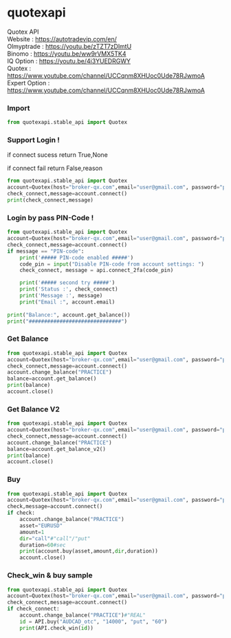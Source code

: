 # quotexapi
Quotex API  
Website    : https://autotradevip.com/en/  
Olmyptrade : https://youtu.be/zTZT7zDlmtU  
Binomo     : https://youtu.be/ww9rVMX5TK4  
IQ Option  : https://youtu.be/4i3YUEDRGWY  
Quotex     : https://www.youtube.com/channel/UCCqnm8XHUoc0Ude78RJwmoA  
Expert Option     : https://www.youtube.com/channel/UCCqnm8XHUoc0Ude78RJwmoA

### Import
```python
from quotexapi.stable_api import Quotex
```

### Support Login !
if connect sucess return True,None  

if connect fail return False,reason  
```python
from quotexapi.stable_api import Quotex
account=Quotex(host="broker-qx.com",email="user@gmail.com", password="pwd")
check_connect,message=account.connect()
print(check_connect,message)
```
### Login by pass PIN-Code !
```python
from quotexapi.stable_api import Quotex
account=Quotex(host="broker-qx.com",email="user@gmail.com", password="pwd")
check_connect,message=account.connect()
if message == "PIN-code":
    print('##### PIN-code enabled #####')
    code_pin = input("Disable PIN-code from account settings: ")
    check_connect, message = api.connect_2fa(code_pin)

    print('##### second try #####')
    print('Status :', check_connect)
    print('Message :', message)
    print("Email :", account.email)
    
print("Balance:", account.get_balance())
print("##############################")
```
### Get Balance

```python
from quotexapi.stable_api import Quotex
account=Quotex(host="broker-qx.com",email="user@gmail.com", password="pwd")
check_connect,message=account.connect()
account.change_balance("PRACTICE")
balance=account.get_balance()
print(balance)
account.close()
```

### Get Balance V2

```python
from quotexapi.stable_api import Quotex
account=Quotex(host="broker-qx.com",email="user@gmail.com", password="pwd")
check_connect,message=account.connect()
account.change_balance("PRACTICE")
balance=account.get_balance_v2()
print(balance)
account.close()
```

### Buy

```python
from quotexapi.stable_api import Quotex
account=Quotex(host="broker-qx.com",email="user@gmail.com", password="pwd")
check,message=account.connect()
if check:
    account.change_balance("PRACTICE")
    asset="EURUSD"
    amount=1
    dir="call"#"call"/"put"
    duration=60#sec
    print(account.buy(asset,amount,dir,duration))
    account.close()
```


### Check_win & buy sample

```python
from quotexapi.stable_api import Quotex
account=Quotex(host="broker-qx.com",email="user@gmail.com", password="pwd")
check_connect,message=account.connect()
if check_connect:
    account.change_balance("PRACTICE")#"REAL"
    id = API.buy("AUDCAD_otc", "14000", "put", "60")
    print(API.check_win(id))
```

